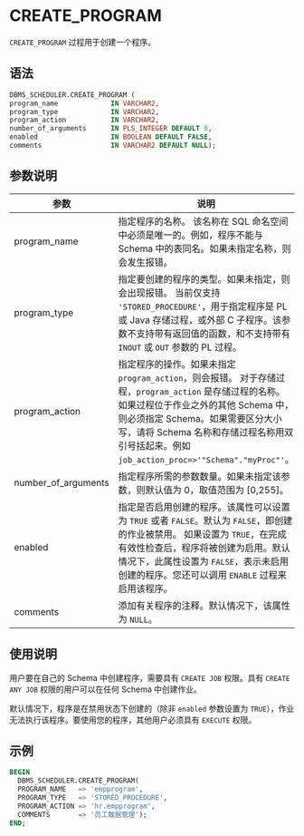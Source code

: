 # CREATE_PROGRAM 

`CREATE_PROGRAM` 过程用于创建一个程序。

## 语法 

```sql
DBMS_SCHEDULER.CREATE_PROGRAM (
program_name             IN VARCHAR2,
program_type             IN VARCHAR2,
program_action           IN VARCHAR2,
number_of_arguments      IN PLS_INTEGER DEFAULT 0,
enabled                  IN BOOLEAN DEFAULT FALSE,
comments                 IN VARCHAR2 DEFAULT NULL);
```

## 参数说明 

|         参数         |          说明           |
|---------------------|-------------------------|
| program_name        | 指定程序的名称。 该名称在 SQL 命名空间中必须是唯一的。例如，程序不能与 Schema 中的表同名。如果未指定名称，则会发生报错。  |
| program_type        | 指定要创建的程序的类型。如果未指定，则会出现报错。 当前仅支持 `'STORED_PROCEDURE'`，用于指定程序是 PL 或 Java 存储过程，或外部 C 子程序。该参数不支持带有返回值的函数，和不支持带有 `INOUT` 或 `OUT` 参数的 PL 过程。   |
| program_action      | 指定程序的操作。如果未指定 `program_action`，则会报错。 对于存储过程，`program_action` 是存储过程的名称。如果过程位于作业之外的其他 Schema 中，则必须指定 Schema。如果需要区分大小写，请将 Schema 名称和存储过程名称用双引号括起来。例如 `job_action_proc=>'"Schema"."myProc"'`。 |
| number_of_arguments | 指定程序所需的参数数量。如果未指定该参数，则默认值为 0，取值范围为 \[0,255\]。     |
| enabled             | 指定是否启用创建的程序。该属性可以设置为 `TRUE` 或者 `FALSE`。默认为 `FALSE`，即创建的作业被禁用。 如果设置为 `TRUE`，在完成有效性检查后，程序将被创建为启用。默认情况下，此属性设置为 `FALSE`，表示未启用创建的程序。您还可以调用 `ENABLE` 过程来启用该程序。       |
| comments            | 添加有关程序的注释。默认情况下，该属性为 `NULL`。  |


## 使用说明 

用户要在自己的 Schema 中创建程序，需要具有 `CREATE JOB` 权限。具有 `CREATE ANY JOB` 权限的用户可以在任何 Schema 中创建作业。

默认情况下，程序是在禁用状态下创建的（除非 `enabled` 参数设置为 `TRUE`），作业无法执行该程序。要使用您的程序，其他用户必须具有 `EXECUTE` 权限。

## 示例 

```sql
BEGIN
  DBMS_SCHEDULER.CREATE_PROGRAM(
  PROGRAM_NAME   => 'empprogram',
  PROGRAM_TYPE   => 'STORED_PROCEDURE',
  PROGRAM_ACTION => 'hr.empprogram',
  COMMENTS       => '员工数据管理');
END;
```